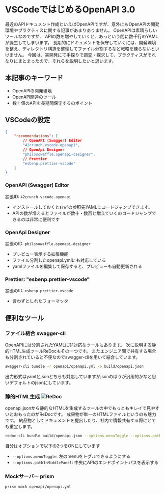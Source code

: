 # VSCodeではじめるOpenAPI 3.0 #

最近のAPIドキュメント作成といえばOpenAPIですが、意外にもOpenAPIの開発環境やプラクティスに関する記事があまりありません。
OpenAPIは素晴らしいツールなのですが、 APIの数を増やしていくと、あっという間に数千行のYAMLが誕生してしまいます。
長期的にドキュメントを保守していくには、開発環境を整え、ディレクトリ構造を整理してファイル分割するなど戦略を練らないといけません。
今回は、実開発にて手探りで調査・探求して、プラクティスがそれなりにまとまったので、それらを説明したいと思います。

## 本記事のキーワード ##

- OpenAPIの開発環境
- OpenAPI関連のツール
- 数十個のAPIを長期間保守するのポイント

## VSCodeの設定 ##

```json:extensions.json
{
    "recommendations": [
        // OpenAPI (Swagger) Editor
        "42crunch.vscode-openapi",
        // OpenApi Designer
        "philosowaffle.openapi-designer",
        // Prettier
        "esbenp.prettier-vscode"
    ]
}
```

### OpenAPI (Swagger) Editor ###

拡張ID: `42crunch.vscode-openapi`

- インストールしておくと`$ref`の参照先YAMLにコードジャンプできます。
- APIの数が増えるとファイルが数十・数百と増えていくのコードジャンプできるのは非常に便利です

### OpenApi Designer ###

拡張のID: `philosowaffle.openapi-designer`

- プレビュー表示する拡張機能
- ファイル分割したopenapi.ymlにも対応している
- yamlファイルを編集して保存すると、プレビューも自動更新される

### Prettier: "esbenp.prettier-vscode" ###

拡張のID: `esbenp.prettier-vscode`

- 言わずとしれたフォーマッタ

## 便利なツール ###

### ファイル結合 swagger-cli ###

OpenAPIには分割されたYAMLに非対応なツールもあります。
次に説明する静的HTML生成ツールReDocもその一つです。
またエンジニア間で共有する場合も分割されていると不便なのでswagger-cliを用いて結合しています。

```sh
swagger-cli bundle -r openapi/openapi.yml -o build/openapi.json
```

出力形式はyamlとjsonどちらも対応していますがjsonのほうが汎用的かなと思いデフォルトのjsonにしています。

### 静的HTML生成 ![ReDoc](https://github.com/Redocly/redoc) ###

openapi.jsonから静的なHTMLを生成するツールの中でもっともキレイで見やすいとおもったのがReDocです。
成果物が単一のHTMLファイルというのも魅力です。
納品物としてドキュメントを提出したり、社内で情報共有する際にとても重宝します。

```sh
redoc-cli bundle build/openapi.json --options.menuToggle --options.pathInMiddlePanel  -o build/redoc-static.html
```

自分はオプションで以下の2つをONにしています

- `--options.menuToggle`:  左のmenuをトグルできるようにする
- `--options.pathInMiddlePanel`: 中央にAPIのエンドポイントパスを表示する

### Mockサーバー prism ###

```sh
prism mock openapi/openapi.yml
```
